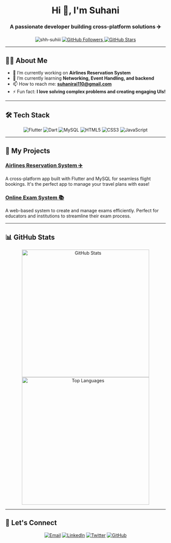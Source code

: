 <!-- Header Section -->
<h1 align="center">Hi 👋, I'm Suhani</h1>
<h3 align="center">A passionate developer building cross-platform solutions ✈️</h3>

<p align="center">
  <img src="https://komarev.com/ghpvc/?username=shh-suhiii&label=Profile%20views&color=0e75b6&style=flat" alt="shh-suhiii" />
  <a href="https://github.com/shh-suhiii?tab=followers">
    <img src="https://img.shields.io/github/followers/shh-suhiii?label=Followers&style=social" alt="GitHub Followers">
  </a>
  <a href="https://github.com/shh-suhiii?tab=repositories">
    <img src="https://img.shields.io/github/stars/shh-suhiii?label=Stars&style=social" alt="GitHub Stars">
  </a>
</p>

---

<!-- About Me Section -->
## 👩‍💻 About Me
- 🔭 I’m currently working on **Airlines Reservation System**  
- 🌱 I’m currently learning **Networking, Event Handling, and backend**  
- 📫 How to reach me: **suhanirai110@gmail.com**  
- ⚡ Fun fact: **I love solving complex problems and creating engaging UIs!**

---

<!-- Tech Stack Section with Icons -->
## 🛠️ Tech Stack
<p align="center">
  <img src="https://img.shields.io/badge/Flutter-02569B?style=flat-square&logo=flutter&logoColor=white" alt="Flutter"/>
  <img src="https://img.shields.io/badge/Dart-0175C2?style=flat-square&logo=dart&logoColor=white" alt="Dart"/>
  <img src="https://img.shields.io/badge/MySQL-4479A1?style=flat-square&logo=mysql&logoColor=white" alt="MySQL"/>
  <img src="https://img.shields.io/badge/HTML5-E34F26?style=flat-square&logo=html5&logoColor=white" alt="HTML5"/>
  <img src="https://img.shields.io/badge/CSS3-1572B6?style=flat-square&logo=css3&logoColor=white" alt="CSS3"/>
  <img src="https://img.shields.io/badge/Javascript-F7DF1E?style=flat-square&logo=javascript&logoColor=black" alt="JavaScript"/>
</p>

---

<!-- Projects Section with Links -->
## 🌟 My Projects
### [Airlines Reservation System ✈️](https://github.com/shh-suhiii/airlines-reservation-system)
A cross-platform app built with Flutter and MySQL for seamless flight bookings. It's the perfect app to manage your travel plans with ease!

### [Online Exam System 📚](https://github.com/shh-suhiii/onlineexamsystem)
A web-based system to create and manage exams efficiently. Perfect for educators and institutions to streamline their exam process.

---

<!-- GitHub Stats Section -->
## 📊 GitHub Stats
<div align="center">
  <img src="https://github-readme-stats.vercel.app/api?username=shh-suhiii&show_icons=true&theme=radical&hide_title=true" alt="GitHub Stats" width="400"/>
  <img src="https://github-readme-stats.vercel.app/api/top-langs/?username=shh-suhiii&layout=compact&theme=radical" alt="Top Languages" width="400"/>
</div>

---

<!-- Connect Section with Social Media Badges -->
## 🤝 Let's Connect
<p align="center">
  <a href="mailto:suhanirai011@example.com"><img src="https://img.shields.io/badge/Email-D14836?style=for-the-badge&logo=gmail&logoColor=white" alt="Email"></a>
  <a href="https://www.linkedin.com/in/shh-suhiii"><img src="https://img.shields.io/badge/LinkedIn-0A66C2?style=for-the-badge&logo=linkedin&logoColor=white" alt="LinkedIn"></a>
  <a href="https://twitter.com/shh_suhiii"><img src="https://img.shields.io/badge/Twitter-1DA1F2?style=for-the-badge&logo=twitter&logoColor=white" alt="Twitter"></a>
  <a href="https://github.com/shh-suhiii"><img src="https://img.shields.io/badge/GitHub-100000?style=for-the-badge&logo=github&logoColor=white" alt="GitHub"></a>
</p>
